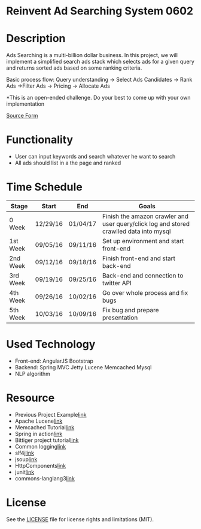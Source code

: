 # Reinvent Ad Searching System 0602 


# Description

Ads Searching is a multi-billion dollar business. In this project, we will implement a simplified search ads stack which selects ads for a given query and returns sorted ads based on some ranking criteria.

Basic process flow: Query understanding -> Select Ads Candidates -> Rank Ads ->Filter Ads -> Pricing -> Allocate Ads

*This is an open-ended challenge. Do your best to come up with your own implementation


[Source Form](https://www.bittiger.io/microproject/KrPpRGNyDEpk4nSdn)


# Functionality
- User can input keywords and search whatever he want to search
- All ads should list in a the page and ranked

# Time Schedule
| Stage | Start  | End | Goals |
| ------------- | ------------- | ------------- | ------------- |
| 0 Week   | 12/29/16  | 01/04/17 | Finish the amazon crawler and user query/click log and stored crawlled data into mysql
| 1st Week | 09/05/16  | 09/11/16 | Set up environment and start front-end|
| 2nd Week | 09/12/16  | 09/18/16 | Finish front-end and start back-end |
| 3rd Week | 09/19/16  | 09/25/16 | Back-end and connection to twitter API  |
| 4th Week | 09/26/16  | 10/02/16 | Go over whole process and fix bugs |
| 5th Week | 10/03/16  | 10/09/16 | Fix bug and prepare presentation |


# Used Technology
- Front-end: AngularJS Bootstrap
- Backend: Spring MVC Jetty Lucene Memcached Mysql
- NLP algorithm

# Resource 
- Previous Project Example[link](https://github.com/BitTigerInst/ads-searching-system)
- Apache Lucene[link](http://www.wxdl.cn/index/lucene-source.html)
- Memcached Tutorial[link](http://www.tutorialspoint.com/memcached/)
- Spring in action[link](http://pdf.th7.cn/down/files/1508/Spring%20in%20Action,%204th%20Edition.pdf)
- Bittiger project tutorial[link](https://www.bittiger.io/classpage/w8pphM4Sahx54kAm3)
- Common logging[link](https://commons.apache.org/proper/commons-logging/)
- slf4j[link](http://www.slf4j.org/manual.html)
- jsoup[link](https://jsoup.org/)
- HttpComponents[link](https://hc.apache.org/)
- junit[link](http://junit.org/junit4/)
- commons-langlang3[link](https://commons.apache.org/proper/commons-lang/)


# License
See the [LICENSE](https://opensource.org/licenses/MIT) file for license rights and limitations (MIT).